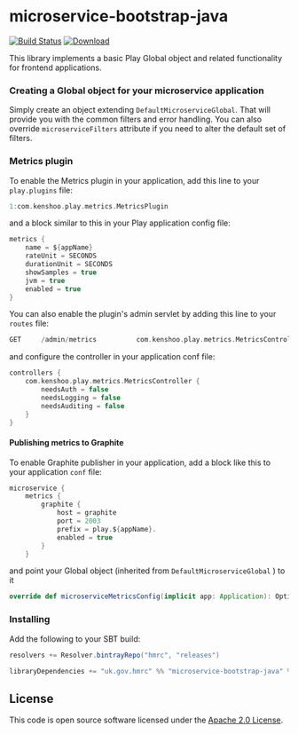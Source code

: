 microservice-bootstrap-java
===========================

[![Build Status](https://travis-ci.org/hmrc/microservice-bootstrap-java.svg)](https://travis-ci.org/hmrc/microservice-bootstrap-java) [ ![Download](https://api.bintray.com/packages/hmrc/releases/microservice-bootstrap-java/images/download.svg) ](https://bintray.com/hmrc/releases/microservice-bootstrap-java/_latestVersion)

This library implements a basic Play Global object and related functionality for frontend applications.

### Creating a Global object for your microservice application

Simply create an object extending `DefaultMicroserviceGlobal`. That will provide you with the common filters and error handling.
You can also override `microserviceFilters` attribute if you need to alter the default set of filters.

### Metrics plugin

To enable the Metrics plugin in your application, add this line to your `play.plugins` file:

```scala
1:com.kenshoo.play.metrics.MetricsPlugin
```

and a block similar to this in your Play application config file:

```scala
metrics {
    name = ${appName}
    rateUnit = SECONDS
    durationUnit = SECONDS
    showSamples = true
    jvm = true
    enabled = true
}
```

You can also enable the plugin's admin servlet by adding this line to your `routes` file:

```scala
GET     /admin/metrics          com.kenshoo.play.metrics.MetricsController.metrics
```

and configure the controller in your application conf file:

```scala
controllers {
    com.kenshoo.play.metrics.MetricsController {
        needsAuth = false
        needsLogging = false
        needsAuditing = false
    }
}
```

#### Publishing metrics to Graphite

To enable Graphite publisher in your application, add a block like this to your application `conf` file:

```scala
microservice {
    metrics {
        graphite {
            host = graphite
            port = 2003
            prefix = play.${appName}.
            enabled = true
        }
    }
```

and point your Global object (inherited from `DefaultMicroserviceGlobal` ) to it

```scala
override def microserviceMetricsConfig(implicit app: Application): Option[Configuration] = app.configuration.getConfig("microservice.metrics")
```

### Installing

Add the following to your SBT build:
```scala
resolvers += Resolver.bintrayRepo("hmrc", "releases")

libraryDependencies += "uk.gov.hmrc" %% "microservice-bootstrap-java" % "[INSERT-VERSION]"
```

## License ##

This code is open source software licensed under the [Apache 2.0 License]("http://www.apache.org/licenses/LICENSE-2.0.html").

